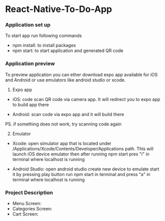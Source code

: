 # React-Native-To-Do-App

### Application set up

To start app run following commands

- npm install: to install packages
- npm start: to start application and generated QR code

### Application preview

To preview application you can ether download expo app available for iOS and Android or use emulators like android studio or xcode.

1. Expo app

- iOS: code scan QR code via camera app. It will redirect you to expo app to build app there

- Android: scan code via expo app and it will build there

PS. if something does not work, try scanning code again

2. Emulator

- Xcode: open simulator app that is located under /Applications/Xcode/Contents/Developer/Applications path. This will launch iOS device emulator then after running npm start pres "i" in terminal where localhost is running

- Android Studio: open android studio create new device to emulate start it by pressing play button run npm start in terminal and press "a" in terminal where localhost is running

### Project Description

- Menu Screen:
- Categories Screen:
- Cart Screen:
